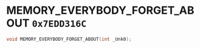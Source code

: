 # MEMORY_EVERYBODY_FORGET_ABOUT `0x7EDD316C`

```cpp
void MEMORY_EVERYBODY_FORGET_ABOUT(int _Unk0);
```